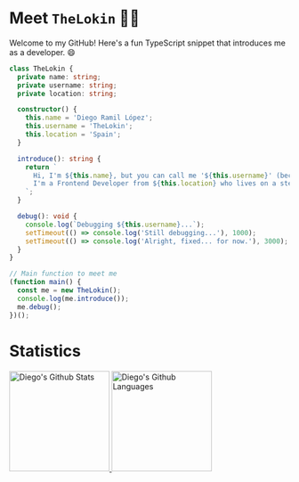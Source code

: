 # Meet `TheLokin` 👨‍💻

Welcome to my GitHub! Here's a fun TypeScript snippet that introduces me as a developer. 😄

```typescript
class TheLokin {
  private name: string;
  private username: string;
  private location: string;

  constructor() {
    this.name = 'Diego Ramil López';
    this.username = 'TheLokin';
    this.location = 'Spain';
  }

  introduce(): string {
    return `
      Hi, I'm ${this.name}, but you can call me '${this.username}' (because 'Master of Divs' was taken).
      I'm a Frontend Developer from ${this.location} who lives on a steady diet of coffee and CSS bugs.
    `;
  }

  debug(): void {
    console.log(`Debugging ${this.username}...`);
    setTimeout(() => console.log('Still debugging...'), 1000);
    setTimeout(() => console.log('Alright, fixed... for now.'), 3000);
  }
}

// Main function to meet me
(function main() {
  const me = new TheLokin();
  console.log(me.introduce());
  me.debug();
})();
```

# Statistics
<p align="left">
  <a href="https://github.com/TheLokin">
    <img height="180em" src="https://github-readme-stats.vercel.app/api?username=TheLokin&count_private=true&show_icons=true&theme=gruvbox&hide_border=true" alt="Diego's Github Stats"/>
    <img height="180em" src="https://github-readme-stats.vercel.app/api/top-langs/?username=TheLokin&theme=gruvbox&hide_border=true&layout=compact&langs_count=6" alt="Diego's Github Languages" />
  </a>
</p>
